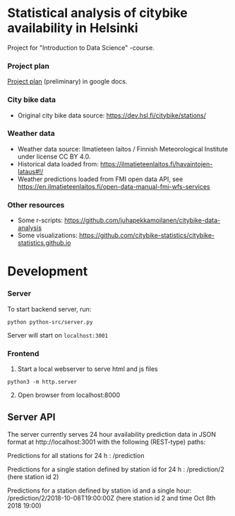 # Statistical analysis of citybike availability in Helsinki

Project for "Introduction to Data Science" -course.

### Project plan
[Project plan](https://docs.google.com/document/d/1X3f5UQMo5cpXqYQnJM6-z-aw4sNIrAeuVKdYuzaYq7E/edit?usp=sharing) (preliminary) in google docs.

### City bike data
* Original city bike data source: https://dev.hsl.fi/citybike/stations/

### Weather data
* Weather data source: Ilmatieteen laitos / Finnish Meteorological Institute under license CC BY 4.0.
* Historical data loaded from: https://ilmatieteenlaitos.fi/havaintojen-lataus#!/
* Weather predictions loaded from FMI open data API, see https://en.ilmatieteenlaitos.fi/open-data-manual-fmi-wfs-services

### Other resources
* Some r-scripts: https://github.com/juhapekkamoilanen/citybike-data-analysis
* Some visualizations: https://github.com/citybike-statistics/citybike-statistics.github.io

# Development

### Server

To start backend server, run: 

```
python python-src/server.py
```

Server will start on `localhost:3001`

### Frontend

1. Start a local webserver to serve html and js files

```
python3 -m http.server
```

2. Open browser from localhost:8000

## Server API

The server currently serves 24 hour availability prediction data in JSON format at http://localhost:3001 with the following (REST-type) paths:

Predictions for all stations for 24 h :
/prediction

Predictions for a single station defined by station id for 24 h :
/prediction/2 (here station id 2)

Predictions for a station defined by station id and a single hour:
/prediction/2/2018-10-08T19:00:00Z (here station id 2 and time Oct 8th 2018 19:00)